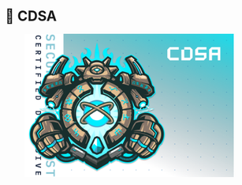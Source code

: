 # 🔵 CDSA

<figure><img src="../.gitbook/assets/image (11) (1) (1) (1) (1).png" alt=""><figcaption></figcaption></figure>
